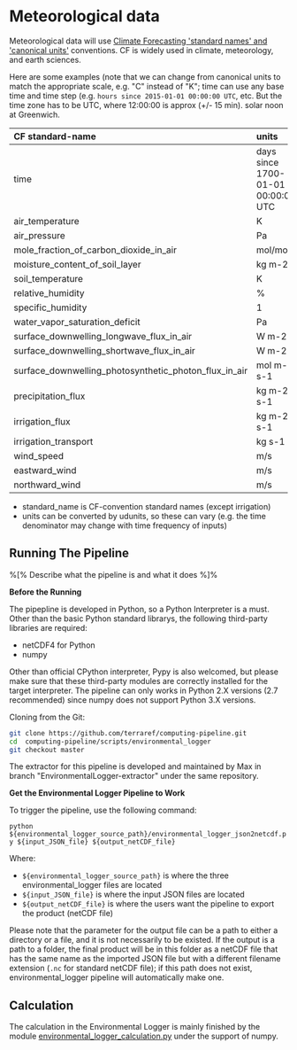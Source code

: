 # Meteorological data

Meteorological data will use [Climate Forecasting 'standard names' and 'canonical units'](http://cfconventions.org/Data/cf-standard-names/29/build/cf-standard-name-table.html) conventions. CF is widely used in climate, meteorology, and earth sciences.

Here are some examples \(note that we can change from canonical units to match the appropriate scale, e.g. "C" instead of "K"; time can use any base time and time step \(e.g. `hours since 2015-01-01 00:00:00 UTC`, etc. But the time zone has to be UTC, where 12:00:00 is approx \(+/- 15 min\). solar noon at Greenwich.

| CF standard-name | units |
| :--- | :--- |
| time | days since 1700-01-01 00:00:00 UTC |
| air\_temperature | K |
| air\_pressure | Pa |
| mole\_fraction\_of\_carbon\_dioxide\_in\_air | mol/mol |
| moisture\_content\_of\_soil\_layer | kg m-2 |
| soil\_temperature | K |
| relative\_humidity | % |
| specific\_humidity | 1 |
| water\_vapor\_saturation\_deficit | Pa |
| surface\_downwelling\_longwave\_flux\_in\_air | W m-2 |
| surface\_downwelling\_shortwave\_flux\_in\_air | W m-2 |
| surface\_downwelling\_photosynthetic\_photon\_flux\_in\_air | mol m-2 s-1 |
| precipitation\_flux | kg m-2 s-1 |
| irrigation\_flux | kg m-2 s-1 |
| irrigation\_transport | kg s-1 |
| wind\_speed | m/s |
| eastward\_wind | m/s |
| northward\_wind | m/s |

* standard\_name is CF-convention standard names \(except irrigation\)
* units can be converted by udunits, so these can vary \(e.g. the time denominator may change with time frequency of inputs\)

## Running The Pipeline

%\[% Describe what the pipeline is and what it does %\]%

**Before the Running**

The pipepline is developed in Python, so a Python Interpreter is a must. Other than the basic Python standard librarys, the following third-party libraries are required:

* netCDF4 for Python
* numpy

Other than official CPython interpreter, Pypy is also welcomed, but please make sure that these third-party modules are correctly installed for the target interpreter. The pipeline can only works in Python 2.X versions \(2.7 recommended\) since numpy does not support Python 3.X versions.

Cloning from the Git:

```bash
git clone https://github.com/terraref/computing-pipeline.git
cd  computing-pipeline/scripts/environmental_logger
git checkout master
```

The extractor for this pipeline is developed and maintained by Max in branch "EnvironmentalLogger-extractor" under the same repository.

**Get the Environmental Logger Pipeline to Work**

To trigger the pipeline, use the following command:

`python ${environmental_logger_source_path}/environmental_logger_json2netcdf.py ${input_JSON_file} ${output_netCDF_file}`

Where:

* `${environmental_logger_source_path}` is where the three environmental\_logger files are located
* `${input_JSON_file}` is where the input JSON files are located
* `${output_netCDF_file}` is where the users want the pipeline to export the product \(netCDF file\)

Please note that the parameter for the output file can be a path to either a directory or a file, and it is not necessarily to be existed. If the output is a path to a folder, the final product will be in this folder as a netCDF file that has the same name as the imported JSON file but with a different filename extension \(`.nc` for standard netCDF file\); if this path does not exist, environmental\_logger pipeline will automatically make one.

## Calculation

The calculation in the Environmental Logger is mainly finished by the module [environmental\_logger\_calculation.py](https://github.com/terraref/computing-pipeline/blob/master/scripts/environmental_logger/environmental_logger_calculation.py) under the support of numpy.

